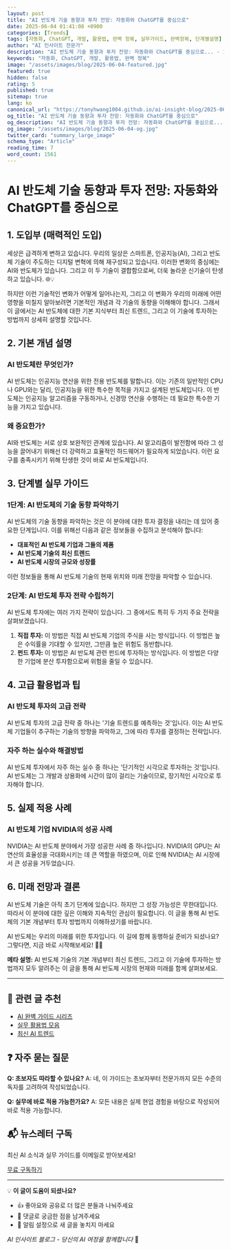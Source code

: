 ```yaml
---
layout: post
title: "AI 반도체 기술 동향과 투자 전망: 자동화와 ChatGPT를 중심으로"
date: 2025-06-04 01:41:08 +0900
categories: [Trends]
tags: [자동화, ChatGPT, 개발, 활용법, 완벽 정복, 실무가이드, 완벽정복, 단계별설명]
author: "AI 인사이트 전문가"
description: "AI 반도체 기술 동향과 투자 전망: 자동화와 ChatGPT를 중심으로... - 1561단어의 완벽한 실무 가이드. 전문가가 직접 작성한 실전 활용법과 단계별 설명으로 누구나 쉽게 따라할 수 있습니다."
keywords: "자동화, ChatGPT, 개발, 활용법, 완벽 정복"
image: "/assets/images/blog/2025-06-04-featured.jpg"
featured: true
hidden: false
rating: 5
published: true
sitemap: true
lang: ko
canonical_url: "https://tonyhwang1004.github.io/ai-insight-blog/2025-06-04-ai-반도체-기술-동향과-투자-전망-자동화와-chatgpt를-중심으로.html"
og_title: "AI 반도체 기술 동향과 투자 전망: 자동화와 ChatGPT를 중심으로"
og_description: "AI 반도체 기술 동향과 투자 전망: 자동화와 ChatGPT를 중심으로... - 1561단어의 완벽한 실무 가이드. 전문가가 직접 작성한 실전 활용법과 단계별 설명으로 누구나 쉽게 따라할 수 있습니다."
og_image: "/assets/images/blog/2025-06-04-og.jpg"
twitter_card: "summary_large_image"
schema_type: "Article"
reading_time: 7
word_count: 1561
---
```


# AI 반도체 기술 동향과 투자 전망: 자동화와 ChatGPT를 중심으로

## 1. 도입부 (매력적인 도입)

세상은 급격하게 변하고 있습니다. 우리의 일상은 스마트폰, 인공지능(AI), 그리고 반도체 기술이 주도하는 디지털 변혁에 의해 재구성되고 있습니다. 이러한 변화의 중심에는 AI와 반도체가 있습니다. 그리고 이 두 기술이 결합함으로써, 더욱 놀라운 신기술이 탄생하고 있습니다. 🌐💡

하지만 이런 기술적인 변화가 어떻게 일어나는지, 그리고 이 변화가 우리의 미래에 어떤 영향을 미칠지 알아보려면 기본적인 개념과 각 기술의 동향을 이해해야 합니다. 그래서 이 글에서는 AI 반도체에 대한 기본 지식부터 최신 트렌드, 그리고 이 기술에 투자하는 방법까지 상세히 설명할 것입니다.

## 2. 기본 개념 설명

### AI 반도체란 무엇인가?

AI 반도체는 인공지능 연산을 위한 전용 반도체를 말합니다. 이는 기존의 일반적인 CPU나 GPU와는 달리, 인공지능을 위한 특수한 목적을 가지고 설계된 반도체입니다. 이 반도체는 인공지능 알고리즘을 구동하거나, 신경망 연산을 수행하는 데 필요한 특수한 기능을 가지고 있습니다.

### 왜 중요한가?

AI와 반도체는 서로 상호 보완적인 관계에 있습니다. AI 알고리즘이 발전함에 따라 그 성능을 끌어내기 위해선 더 강력하고 효율적인 하드웨어가 필요하게 되었습니다. 이런 요구를 충족시키기 위해 탄생한 것이 바로 AI 반도체입니다.

## 3. 단계별 실무 가이드

### 1단계: AI 반도체의 기술 동향 파악하기

AI 반도체의 기술 동향을 파악하는 것은 이 분야에 대한 투자 결정을 내리는 데 있어 중요한 단계입니다. 이를 위해선 다음과 같은 정보들을 수집하고 분석해야 합니다:

- **대표적인 AI 반도체 기업과 그들의 제품**
- **AI 반도체 기술의 최신 트렌드**
- **AI 반도체 시장의 규모와 성장률**

이런 정보들을 통해 AI 반도체 기술의 현재 위치와 미래 전망을 파악할 수 있습니다.

### 2단계: AI 반도체 투자 전략 수립하기

AI 반도체 투자에는 여러 가지 전략이 있습니다. 그 중에서도 특히 두 가지 주요 전략을 살펴보겠습니다.

1. **직접 투자:** 이 방법은 직접 AI 반도체 기업의 주식을 사는 방식입니다. 이 방법은 높은 수익률을 기대할 수 있지만, 그만큼 높은 위험도 동반합니다.
2. **펀드 투자:** 이 방법은 AI 반도체 관련 펀드에 투자하는 방식입니다. 이 방법은 다양한 기업에 분산 투자함으로써 위험을 줄일 수 있습니다.

## 4. 고급 활용법과 팁

### AI 반도체 투자의 고급 전략

AI 반도체 투자의 고급 전략 중 하나는 '기술 트렌드를 예측하는 것'입니다. 이는 AI 반도체 기업들이 추구하는 기술의 방향을 파악하고, 그에 따라 투자를 결정하는 전략입니다.

### 자주 하는 실수와 해결방법

AI 반도체 투자에서 자주 하는 실수 중 하나는 '단기적인 시각으로 투자하는 것'입니다. AI 반도체는 그 개발과 상용화에 시간이 많이 걸리는 기술이므로, 장기적인 시각으로 투자해야 합니다.

## 5. 실제 적용 사례

### AI 반도체 기업 NVIDIA의 성공 사례

NVIDIA는 AI 반도체 분야에서 가장 성공한 사례 중 하나입니다. NVIDIA의 GPU는 AI 연산의 효율성을 극대화시키는 데 큰 역할을 하였으며, 이로 인해 NVIDIA는 AI 시장에서 큰 성공을 거두었습니다.

## 6. 미래 전망과 결론

AI 반도체 기술은 아직 초기 단계에 있습니다. 하지만 그 성장 가능성은 무한대입니다. 따라서 이 분야에 대한 깊은 이해와 지속적인 관심이 필요합니다. 이 글을 통해 AI 반도체의 기본 개념부터 투자 방법까지 이해하셨기를 바랍니다.

AI 반도체는 우리의 미래를 위한 투자입니다. 이 길에 함께 동행하실 준비가 되셨나요? 그렇다면, 지금 바로 시작해보세요! 🚀🌟

**메타 설명:** AI 반도체 기술의 기본 개념부터 최신 트렌드, 그리고 이 기술에 투자하는 방법까지 모두 알려주는 이 글을 통해 AI 반도체 시장의 현재와 미래를 함께 살펴보세요.

---

## 🔗 관련 글 추천

- [AI 완벽 가이드 시리즈](/tags/완벽가이드)
- [실무 활용법 모음](/tags/실무가이드)
- [최신 AI 트렌드](/tags/트렌드분석)

## ❓ 자주 묻는 질문

**Q: 초보자도 따라할 수 있나요?**
A: 네, 이 가이드는 초보자부터 전문가까지 모든 수준의 독자를 고려하여 작성되었습니다.

**Q: 실무에 바로 적용 가능한가요?**
A: 모든 내용은 실제 현업 경험을 바탕으로 작성되어 바로 적용 가능합니다.

## 📬 뉴스레터 구독

최신 AI 소식과 실무 가이드를 이메일로 받아보세요!

[무료 구독하기](/newsletter)

---

💡 **이 글이 도움이 되셨나요?** 
- 👍 좋아요와 공유로 더 많은 분들과 나눠주세요
- 💬 댓글로 궁금한 점을 남겨주세요
- 🔔 알림 설정으로 새 글을 놓치지 마세요

*AI 인사이트 블로그 - 당신의 AI 여정을 함께합니다* 🚀
